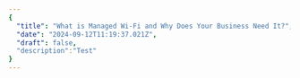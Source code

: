 ```yaml
---
{
  "title": "What is Managed Wi-Fi and Why Does Your Business Need It?",
  "date": "2024-09-12T11:19:37.021Z",
  "draft": false,
  "description":"Test"
}
---
```

        